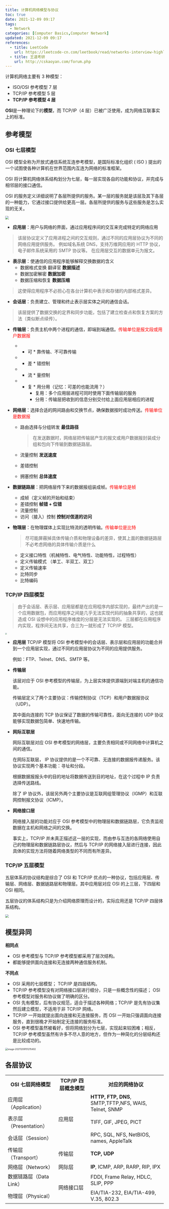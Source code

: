 ```yaml
---
title: 计算机网络模型与协议
toc: true
date: 2021-12-09 09:17
tags:
  - Network
categories: [Computer Basics,Computer Network]
updated: 2021-12-09 09:17
references:
  - title: LeetCode
    url: https://leetcode-cn.com/leetbook/read/networks-interview-highlights/ekz8lr/
  - title: 王道考研
    url: http://cskaoyan.com/forum.php
---
```


计算机网络主要有 3 种模型：

- ISO/OSI 参考模型 7 层
- TCP/IP 参考模型 5 层
- **TCP/IP 参考模型 4 层**

**OSI**是一种理论下的**模型**，而 TCP/IP（4 层）已被广泛使用，成为网络互联事实上的标准。

<!-- more -->

## 参考模型

### OSI 七层模型

OSI 模型全称为开放式通信系统互连参考模型，是国际标准化组织 ( ISO ) 提出的一个试图使各种计算机在世界范围内互连为网络的标准框架。

OSI 将计算机网络体系结构划分为七层，每一层实现各自的功能和协议，并完成与相邻层的接口通信。

OSI 的服务定义详细说明了各层所提供的服务。某一层的服务就是该层及其下各层的一种能力，它通过接口提供给更高一层。各层所提供的服务与这些服务是怎么实现的无关。

<img src="https://picgo-1303870432.cos.ap-shanghai.myqcloud.com/img/202112090939525.png" style="zoom:67%;" />

- **应用层**：用户与网络的界面，通过应用程序间的交互来完成特定的网络应用

> 该层协议定义了应用进程之间的交互规则，通过不同的应用层协议为不同的网络应用提供服务。
> 例如域名系统 DNS，支持万维网应用的 HTTP 协议，电子邮件系统采用的 SMTP 协议等。
> 在应用层交互的数据单元为报文。

- **表示层**：使通信的应用程序能够解释交换数据的含义
	- 数据格式变换 翻译官 **数据描述**
	- 数据加密解密 **数据加密**
	- 数据压缩和恢复 **数据压缩**

> 这使得应用程序不必担心在各台计算机中表示和存储的内部格式差异。

- **会话层**：负责建立、管理和终止表示层实体之间的通信会话。

> 该层提供了数据交换的定界和同步功能，包括了建立检查点和恢复方案的方法（类似断点续传）。

- **传输层**：负责主机中两个进程的通信，即端到端通信。<font color="red">传输单位是报文段或用户数据报</font>
	- * 可 * 靠传输、不可靠传输
	- * 差 * 错控制
	- * 流 * 量控制
	- * 复 * 用分用（记忆：可差的也能流用？）
		- 复用：多个应用层进程可同时使用下面传输层的服务
		- 分用：传输层把收到的信息分别交付给上面应用层相应的进程
- **网络层**：选择合适的网间路由和交换节点，确保数据按时成功传送。<font color="red">传输单位是数据报</font>
	- 路由选择与分组转发 **最佳路径**

		> 在发送数据时，网络层把传输层产生的报文或用户数据报封装成分组和包向下传输到数据链路层。

	- 流量控制 **发送速度**
	- 差错控制
	- 拥塞控制 **总体速度**
- **数据链路层**：把网络层传下来的数据报组装成帧。<font color="red">传输单位是帧</font>
	- 成帧（定义帧的开始和结束）
	- 差错控制 **帧错 + 位错**
	- 流量控制
	- 访问（接入）控制 **控制对信道的访问**
- **物理层**：在物理媒体上实现比特流的透明传输。<font color="red">传输单位是比特</font>

	> 尽可能屏蔽掉具体传输介质和物理设备的差异，使其上面的数据链路层不必考虑网络的具体传输介质是什么

	- 定义接口特性（机械特性、电气特性、功能特性，过程特性）
	- 定义传输模式 （单工、半双工、双工）
	- 定义传输速率
	- 比特同步
	- 比特编码

### TCP/IP 四层模型

> 由于会话层、表示层、应用层都是在应用程序内部实现的，最终产出的是一个应用数据包，而应用程序之间是几乎无法实现代码的抽象共享的，这也就造成 OSI 设想中的应用程序维度的分层是无法实现的。
> 三层都在应用程序内实现，程序间无法共享，合三为一就形成了 TCP/IP 模型。

<img src="https://picgo-1303870432.cos.ap-shanghai.myqcloud.com/img/202112091411643.png" style="zoom: 33%;" />

- **应用层**
	TCP/IP 模型将 OSI 参考模型中的会话层、表示层和应用层的功能合并到一个应用层实现，通过不同的应用层协议为不同的应用提供服务。

	例如：FTP、Telnet、DNS、SMTP 等。

- **传输层**

	该层对应于 OSI 参考模型的传输层，为上层实体提供源端到对端主机的通信功能。

	传输层定义了两个主要协议：传输控制协议（TCP）和用户数据报协议（UDP）。

	其中面向连接的 TCP 协议保证了数据的传输可靠性，面向无连接的 UDP 协议能够实现数据包简单、快速地传输。

- **网际互联层**

	网际互联层对应 OSI 参考模型的网络层，主要负责相同或不同网络中计算机之间的通信。

	在网际互联层， IP 协议提供的是一个不可靠、无连接的数据报传递服务。该协议实现两个基本功能：寻址和分段。

	根据数据报报头中的目的地址将数据传送到目的地址，在这个过程中 IP 负责选择传送路线。

	除了 IP 协议外，该层另外两个主要协议是互联网组管理协议（IGMP）和互联网控制报文协议（ICMP）。

- **网络接口层**

	网络接入层的功能对应于 OSI 参考模型中的物理层和数据链路层，它负责监视数据在主机和网络之间的交换。

	事实上，TCP/IP 并未真正描述这一层的实现，而由参与互连的各网络使用自己的物理层和数据链路层协议，然后与 TCP/IP 的网络接入层进行连接，因此具体的实现方法将随着网络类型的不同而有所差异。

### TCP/IP 五层模型

五层体系的协议结构是综合了 OSI 和 TCP/IP 优点的一种协议，包括应用层、传输层、网络层、数据链路层和物理层。其中应用层对应 OSI 的上三层，下四层和 OSI 相同。

五层协议的体系结构只是为介绍网络原理而设计的，实际应用还是 TCP/IP 四层体系结构。

<img src="https://picgo-1303870432.cos.ap-shanghai.myqcloud.com/img/202112091513659.png" style="zoom: 67%;" />

## 模型异同

**相同点**

- OSI 参考模型与 TCP/IP 参考模型都采用了层次结构。
- 都能够提供面向连接和无连接两种通信服务机制。

**不同点**

- OSI 采用的七层模型； TCP/IP 是四层结构。
- TCP/IP 参考模型没有对网络接口层进行细分，只是一些概念性的描述； OSI 参考模型对服务和协议做了明确的区分。
- OSI 先有模型，后有协议规范，适合于描述各种网络；TCP/IP 是先有协议集然后建立模型，不适用于非 TCP/IP 网络。
- TCP/IP 一开始就提出面向连接和无连接服务，而 OSI 一开始只强调面向连接服务，直到很晚才开始制定无连接的服务标准。
- OSI 参考模型虽然被看好，但将网络划分为七层，实现起来较困难；相反，TCP/IP 参考模型虽然有许多不尽人意的地方，但作为一种简化的分层结构还是比较成功的。

<img src="https://picgo-1303870432.cos.ap-shanghai.myqcloud.com/img/202112091512496.png" alt="image-20211209151215402" style="zoom:50%;" />

## 各层协议

<table>
	<tbody><tr>
<th>OSI 七层网络模型</th>
<th>TCP/IP 四层概念模型</th>
<th>对应的网络协议</th>
	</tr>
	<tr>
<td>应用层（Application）</td>
<td rowspan="3">应用层</td>
		<td><b>HTTP, FTP, DNS</b>, SMTP,TFTP,NFS, WAIS, Telnet, SNMP</td>
	</tr>
	<tr>
<td>表示层（Presentation）</td>
<td>TIFF, GIF, JPEG, PICT</td>
	</tr>
	<tr>
<td>会话层（Session）</td>
<td>RPC, SQL, NFS, NetBIOS, names, AppleTalk</td>
	</tr>
	<tr>
<td>传输层（Transport）</td>
<td>传输层</td>
		<td><b>TCP, UDP</b></td>
	</tr>
	<tr>
<td>网络层（Network）</td>
<td>网际层</td>
		<td><b>IP</b>, ICMP, ARP, RARP, RIP, IPX</td>
	</tr>
	<tr>
<td>数据链路层（Data Link）</td>
<td rowspan="2">网络接口层</td>
<td>FDDI, Frame Relay, HDLC, SLIP, PPP</td>
	</tr>
	<tr>
<td>物理层（Physical）</td>
<td>EIA/TIA-232, EIA/TIA-499, V.35, 802.3</td>
	</tr>
</tbody></table>
